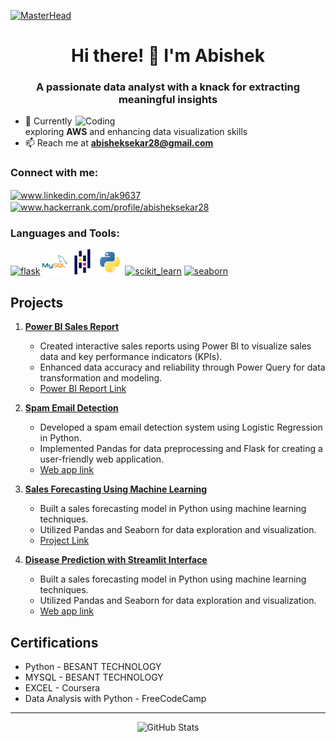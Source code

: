 [![MasterHead](https://1.bp.blogspot.com/-7A4WynwLsMw/XbBpCXG8fHI/AAAAAAAAAMt4/uOa1bpLskYgrwGbllhSu2SDj_Mig8SXJQCLcBGAsYHQ/s1600/2000_600px.gif)](https://rishavchanda.io)

<h1 align="center">Hi there! 👋 I'm Abishek</h1>

<h3 align="center">A passionate data analyst with a knack for extracting meaningful insights</h3>

<img align="right" alt="Coding" width="400" src="https://cdn.dribbble.com/users/1162077/screenshots/3848914/programmer.gif">

- 🌱 Currently exploring **AWS** and enhancing data visualization skills
- 📫 Reach me at **abisheksekar28@gmail.com**

<h3 align="left">Connect with me:</h3>

<p align="left">
  <a href="https://linkedin.com/in/www.linkedin.com/in/ak9637" target="_blank"><img align="center" src="https://raw.githubusercontent.com/rahuldkjain/github-profile-readme-generator/master/src/images/icons/Social/linked-in-alt.svg" alt="www.linkedin.com/in/ak9637" height="30" width="40" /></a>
  <a href="https://www.hackerrank.com/www.hackerrank.com/profile/abisheksekar28" target="_blank"><img align="center" src="https://raw.githubusercontent.com/rahuldkjain/github-profile-readme-generator/master/src/images/icons/Social/hackerrank.svg" alt="www.hackerrank.com/profile/abisheksekar28" height="30" width="40" /></a>
</p>

<h3 align="left">Languages and Tools:</h3>

<p align="left">
  <a href="https://flask.palletsprojects.com/" target="_blank" rel="noreferrer"><img src="https://www.vectorlogo.zone/logos/pocoo_flask/pocoo_flask-icon.svg" alt="flask" width="40" height="40" /></a>
  <a href="https://www.mysql.com/" target="_blank" rel="noreferrer"><img src="https://raw.githubusercontent.com/devicons/devicon/master/icons/mysql/mysql-original-wordmark.svg" alt="mysql" width="40" height="40" /></a>
  <a href="https://pandas.pydata.org/" target="_blank" rel="noreferrer"><img src="https://raw.githubusercontent.com/devicons/devicon/2ae2a900d2f041da66e950e4d48052658d850630/icons/pandas/pandas-original.svg" alt="pandas" width="40" height="40" /></a>
  <a href="https://www.python.org" target="_blank" rel="noreferrer"><img src="https://raw.githubusercontent.com/devicons/devicon/master/icons/python/python-original.svg" alt="python" width="40" height="40" /></a>
  <a href="https://scikit-learn.org/" target="_blank" rel="noreferrer"><img src="https://upload.wikimedia.org/wikipedia/commons/0/05/Scikit_learn_logo_small.svg" alt="scikit_learn" width="40" height="40" /></a>
  <a href="https://seaborn.pydata.org/" target="_blank" rel="noreferrer"><img src="https://seaborn.pydata.org/_images/logo-mark-lightbg.svg" alt="seaborn" width="40" height="40" /></a>
</p>

## Projects
1. [**Power BI Sales Report**](https://github.com/Abishekok/Power-BI-Sales-Report-Project)
   - Created interactive sales reports using Power BI to visualize sales data and key performance indicators (KPIs).
   - Enhanced data accuracy and reliability through Power Query for data transformation and modeling.
   - [Power BI Report Link]([link_here](https://github.com/Abishekok/Power-BI-Sales-Report-Project))

2. [**Spam Email Detection**](https://github.com/Abishekok/Spam-Email-Detection)
   - Developed a spam email detection system using Logistic Regression in Python.
   - Implemented Pandas for data preprocessing and Flask for creating a user-friendly web application.
   - [Web app link](https://machine-learning-project-with-flask.onrender.com/)

3. [**Sales Forecasting Using Machine Learning**](https://github.com/Abishekok/ML_Sales_Forcasting)
   - Built a sales forecasting model in Python using machine learning techniques.
   - Utilized Pandas and Seaborn for data exploration and visualization.
   - [Project Link](https://github.com/Abishekok/ML_Sales_Forcasting)
     
4. [**Disease Prediction with Streamlit Interface**](https://github.com/Abishekok/ML_disease_Prediction_Project_with_streamlit_interface)
   - Built a sales forecasting model in Python using machine learning techniques.
   - Utilized Pandas and Seaborn for data exploration and visualization.
   - [Web app link](https://abishekok-ml-disease-prediction-project-with-streaml-app-zyrabd.streamlit.app/)

## Certifications
- Python - BESANT TECHNOLOGY
- MYSQL - BESANT TECHNOLOGY
- EXCEL - Coursera
- Data Analysis with Python - FreeCodeCamp

---

<p align="center">
  <img src="https://github-readme-stats.vercel.app/api?username=abishekok&show_icons=true&theme=radical" alt="GitHub Stats" />
</p>
